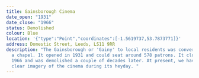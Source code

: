 ```yaml
---
title: Gainsborough Cinema
date_open: "1931"
date_close: "1966"
status: Demolished
colour: Blue
location: '{"type":"Point","coordinates":[-1.5619737,53.7873771]}'
address: Domestic Street, Leeds, LS11 9RR
description: "The Gainsborough or 'Gainy' to local residents was converted from
  a chapel. It opened in 1931 and could seat around 578 patrons. It closed in
  1966 and was demolished a couple of decades later. At present, we have no
  clear imagery of the cinema during its heyday. "
---
```

